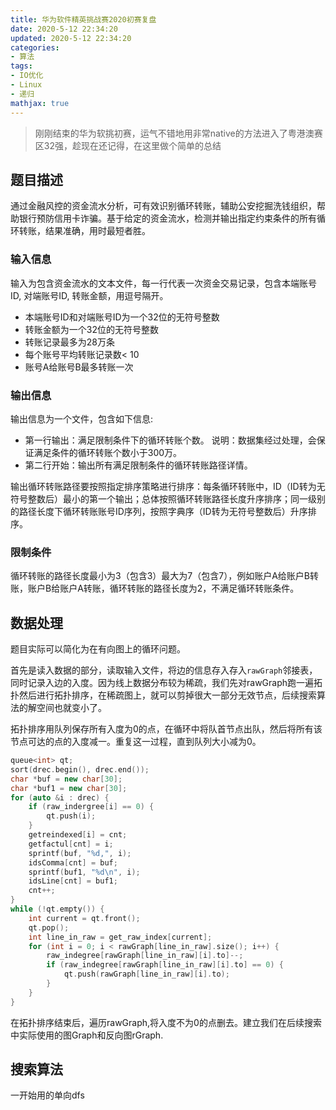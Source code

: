```yaml
---
title: 华为软件精英挑战赛2020初赛复盘
date: 2020-5-12 22:34:20
updated: 2020-5-12 22:34:20
categories: 
- 算法
tags: 
- IO优化
- Linux
- 递归
mathjax: true
---
```

> 刚刚结束的华为软挑初赛，运气不错地用非常native的方法进入了粤港澳赛区32强，趁现在还记得，在这里做个简单的总结

## 题目描述

通过金融风控的资金流水分析，可有效识别循环转账，辅助公安挖掘洗钱组织，帮助银行预防信用卡诈骗。基于给定的资金流水，检测并输出指定约束条件的所有循环转账，结果准确，用时最短者胜。

### 输入信息

输入为包含资金流水的文本文件，每一行代表一次资金交易记录，包含本端账号ID, 对端账号ID, 转账金额，用逗号隔开。
* 本端账号ID和对端账号ID为一个32位的无符号整数
* 转账金额为一个32位的无符号整数
* 转账记录最多为28万条
* 每个账号平均转账记录数< 10
* 账号A给账号B最多转账一次

### 输出信息

输出信息为一个文件，包含如下信息:

* 第一行输出：满足限制条件下的循环转账个数。
说明：数据集经过处理，会保证满足条件的循环转账个数小于300万。
* 第二行开始：输出所有满足限制条件的循环转账路径详情。

输出循环转账路径要按照指定排序策略进行排序：每条循环转账中，ID（ID转为无符号整数后）最小的第一个输出；总体按照循环转账路径长度升序排序；同一级别的路径长度下循环转账账号ID序列，按照字典序（ID转为无符号整数后）升序排序。

### 限制条件

循环转账的路径长度最小为3（包含3）最大为7（包含7），例如账户A给账户B转账，账户B给账户A转账，循环转账的路径长度为2，不满足循环转账条件。

## 数据处理

题目实际可以简化为在有向图上的循环问题。

首先是读入数据的部分，读取输入文件，将边的信息存入存入`rawGraph`邻接表，同时记录入边的入度。因为线上数据分布较为稀疏，我们先对rawGraph跑一遍拓扑然后进行拓扑排序，在稀疏图上，就可以剪掉很大一部分无效节点，后续搜索算法的解空间也就变小了。

拓扑排序用队列保存所有入度为0的点，在循环中将队首节点出队，然后将所有该节点可达的点的入度减一。重复这一过程，直到队列大小减为0。

```cpp
queue<int> qt;
sort(drec.begin(), drec.end());
char *buf = new char[30];
char *buf1 = new char[30];
for (auto &i : drec) {
    if (raw_indergree[i] == 0) {
        qt.push(i);
    }
    getreindexed[i] = cnt;
    getfactul[cnt] = i;
    sprintf(buf, "%d,", i);
    idsComma[cnt] = buf;
    sprintf(buf1, "%d\n", i);
    idsLine[cnt] = buf1;
    cnt++;
}
while (!qt.empty()) {
    int current = qt.front();
    qt.pop();
    int line_in_raw = get_raw_index[current];
    for (int i = 0; i < rawGraph[line_in_raw].size(); i++) {
        raw_indegree[rawGraph[line_in_raw][i].to]--;
        if (raw_indegree[rawGraph[line_in_raw][i].to] == 0) {
            qt.push(rawGraph[line_in_raw][i].to);
        }
    }
}
```

在拓扑排序结束后，遍历rawGraph,将入度不为0的点删去。建立我们在后续搜索中实际使用的图Graph和反向图rGraph.

## 搜索算法

一开始用的单向dfs